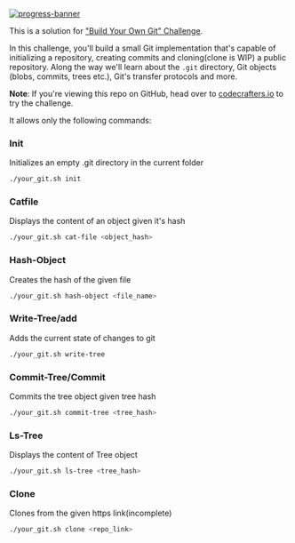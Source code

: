 [![progress-banner](https://backend.codecrafters.io/progress/git/10c8f19f-00b9-4cb1-9faf-0e5480b3838b)](https://app.codecrafters.io/users/codecrafters-bot?r=2qF)

This is a solution for
["Build Your Own Git" Challenge](https://codecrafters.io/challenges/git).

In this challenge, you'll build a small Git implementation that's capable of
initializing a repository, creating commits and cloning(clone is WIP) a public repository.
Along the way we'll learn about the `.git` directory, Git objects (blobs,
commits, trees etc.), Git's transfer protocols and more.

**Note**: If you're viewing this repo on GitHub, head over to
[codecrafters.io](https://codecrafters.io) to try the challenge.


It allows only the following commands:
### Init
Initializes an empty .git directory in the current folder
```sh
./your_git.sh init
```

### Catfile
Displays the content of an object given it's hash
```sh
./your_git.sh cat-file <object_hash>
```

### Hash-Object
Creates the hash of the given file
```sh
./your_git.sh hash-object <file_name>
```

### Write-Tree/add
Adds the current state of changes to git
```sh
./your_git.sh write-tree
```

### Commit-Tree/Commit
Commits the tree object given tree hash
```sh
./your_git.sh commit-tree <tree_hash>
```

### Ls-Tree
Displays the content of Tree object
```sh
./your_git.sh ls-tree <tree_hash>
```

### Clone
Clones from the given https link(incomplete)
```sh
./your_git.sh clone <repo_link>
```
